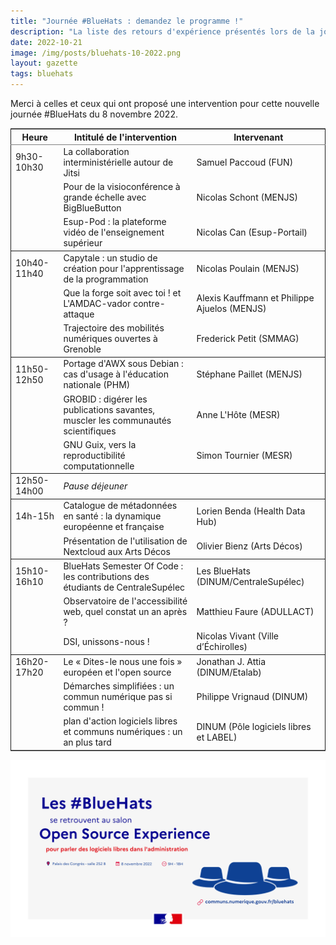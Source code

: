 ```yaml
---
title: "Journée #BlueHats : demandez le programme !"
description: "La liste des retours d'expérience présentés lors de la journée #BlueHats du 8 novembre 2022 au salon Open Source Experience"
date: 2022-10-21
image: /img/posts/bluehats-10-2022.png
layout: gazette
tags: bluehats
---
```


Merci à celles et ceux qui ont proposé une intervention pour  cette nouvelle journée #BlueHats du 8 novembre 2022.

<table border="2" cellspacing="0" cellpadding="6" rules="groups" frame="hsides">

<colgroup>
<col  class="org-left" />

<col  class="org-left" />

<col  class="org-left" />
</colgroup>
<thead>
<tr>
<th scope="col" class="org-left">Heure</th>
<th scope="col" class="org-left">Intitulé de l'intervention</th>
<th scope="col" class="org-left">Intervenant</th>
</tr>
</thead>

<tbody>
<tr>
<td class="org-left">9h30-10h30</td>
<td class="org-left">La collaboration interministérielle autour de Jitsi</td>
<td class="org-left">Samuel Paccoud (FUN)</td>
</tr>

<tr>
<td class="org-left">&#xa0;</td>
<td class="org-left">Pour de la visioconférence à grande échelle avec BigBlueButton</td>
<td class="org-left">Nicolas Schont (MENJS)</td>
</tr>

<tr>
<td class="org-left">&#xa0;</td>
<td class="org-left">Esup-Pod : la plateforme vidéo de l'enseignement supérieur</td>
<td class="org-left">Nicolas Can (Esup-Portail)</td>
</tr>
</tbody>

<tbody>
<tr>
<td class="org-left">10h40-11h40</td>
<td class="org-left">Capytale : un studio de création pour l'apprentissage de la programmation</td>
<td class="org-left">Nicolas Poulain (MENJS)</td>
</tr>

<tr>
<td class="org-left">&#xa0;</td>
<td class="org-left">Que la forge soit avec toi ! et L'AMDAC-vador contre-attaque</td>
<td class="org-left">Alexis Kauffmann et Philippe Ajuelos (MENJS)</td>
</tr>

<tr>
<td class="org-left">&#xa0;</td>
<td class="org-left">Trajectoire des mobilités numériques ouvertes à Grenoble</td>
<td class="org-left">Frederick Petit (SMMAG)</td>
</tr>
</tbody>

<tbody>
<tr>
<td class="org-left">11h50-12h50</td>
<td class="org-left">Portage d'AWX sous Debian : cas d'usage à l'éducation nationale (PHM)</td>
<td class="org-left">Stéphane Paillet (MENJS)</td>
</tr>

<tr>
<td class="org-left">&#xa0;</td>
<td class="org-left">GROBID : digérer les publications savantes, muscler les communautés scientifiques</td>
<td class="org-left">Anne L'Hôte (MESR)</td>
</tr>

<tr>
<td class="org-left">&#xa0;</td>
<td class="org-left">GNU Guix, vers la reproductibilité computationnelle</td>
<td class="org-left">Simon Tournier (MESR)</td>
</tr>
</tbody>

<tbody>
<tr>
<td class="org-left">12h50-14h00</td>
<td class="org-left"><i>Pause déjeuner</i></td>
<td class="org-left">&#xa0;</td>
</tr>
</tbody>

<tbody>
<tr>
<td class="org-left">14h-15h</td>
<td class="org-left">Catalogue de métadonnées en santé : la dynamique européenne et française</td>
<td class="org-left">Lorien Benda (Health Data Hub)</td>
</tr>

<tr>
<td class="org-left">&#xa0;</td>
<td class="org-left">Présentation de l'utilisation de Nextcloud aux Arts Décos</td>
<td class="org-left">Olivier Bienz (Arts Décos)</td>
</tr>
</tbody>

<tbody>
<tr>
<td class="org-left">15h10-16h10</td>
<td class="org-left">BlueHats Semester Of Code : les contributions des étudiants de CentraleSupélec</td>
<td class="org-left">Les BlueHats (DINUM/CentraleSupélec)</td>
</tr>

<tr>
<td class="org-left">&#xa0;</td>
<td class="org-left">Observatoire de l'accessibilité web, quel constat un an après ?</td>
<td class="org-left">Matthieu Faure (ADULLACT)</td>
</tr>

<tr>
<td class="org-left">&#xa0;</td>
<td class="org-left">DSI, unissons-nous !</td>
<td class="org-left">Nicolas Vivant (Ville d’Échirolles)</td>
</tr>
</tbody>

<tbody>
<tr>
<td class="org-left">16h20-17h20</td>
<td class="org-left">Le « Dites-le nous une fois » européen et l'open source</td>
<td class="org-left">Jonathan J. Attia (DINUM/Etalab)</td>
</tr>

<tr>
<td class="org-left">&#xa0;</td>
<td class="org-left">Démarches simplifiées : un commun numérique pas si commun !</td>
<td class="org-left">Philippe Vrignaud (DINUM)</td>
</tr>

<tr>
<td class="org-left">&#xa0;</td>
<td class="org-left">plan d'action logiciels libres et communs numériques : un an plus tard</td>
<td class="org-left">DINUM (Pôle logiciels libres et LABEL)</td>
</tr>
</tbody>
</table>

<img src="/img/posts/bluehats-10-2022.png"/>
